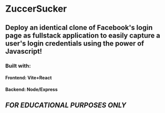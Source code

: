 # ZuccerSucker

## Deploy an identical clone of Facebook's login page as fullstack application to easily capture a user's login credentials using the power of Javascript!
### Built with: 
#### Frontend: Vite+React
#### Backend: Node/Express

## *FOR EDUCATIONAL PURPOSES ONLY*
